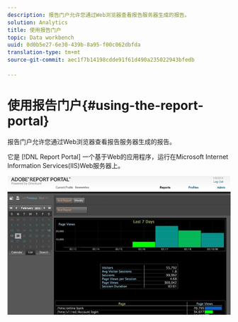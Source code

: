 ```yaml
---
description: 报告门户允许您通过Web浏览器查看报告服务器生成的报告。
solution: Analytics
title: 使用报告门户
topic: Data workbench
uuid: 0d0b5e27-6e30-439b-8a95-f00c062dbfda
translation-type: tm+mt
source-git-commit: aec1f7b14198cdde91f61d490a235022943bfedb

---
```



# 使用报告门户{#using-the-report-portal}

报告门户允许您通过Web浏览器查看报告服务器生成的报告。

它是 [!DNL Report Portal] 一个基于Web的应用程序，运行在Microsoft Internet Information Services(IIS)Web服务器上。

![](assets/report_portal_home.png)

